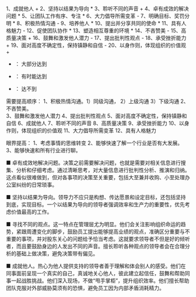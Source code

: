 1、成就他人			+
2、坚持以结果为导向  *
3、聆听不同的声音    +
4、卓有成效的解决问题 *
5、让团队工作有序、专注  *
6、大力倡导所需变革     -
7、明确目标、奖罚分明   *
8、积极热情沟通        -
9、培养他人           *
10、提出并分享共同的使命 *
11、具有人格魅力        -
12、促使团队协作        *
13、塑造相互尊重的环境   *
14、不吝赞美           -
15、高质量决策         +
16、鼓舞和激发他人潜力   -
17、提出批判性观点      -
18、承受挫折能力        +
19、面对高度不确定性，保持镇静和自信   -
20、以身作则，体现组织的价值观        +

* ： 大部分达到
+ ： 有时能达到
- ： 达不到

需要提高顺序：
1、积极热情沟通。1）同级沟通， 2）上级沟通 3）下级沟通
2、不吝赞美。   
3、鼓舞和激发他人潜力
4、提出批判性观点 
5、面对高度不确定性，保持镇静和自信
6、成就他人
7、聆听不同的声音
8、高质量决策
9、承受挫折能力
10、以身作则，体现组织的价值观
11、大力倡导所需变革
12、具有人格魅力


眼界提高：
1、考虑事情的思维转变
2、能够快速了解一个行业是否有大发展。
3、能够快速和所有行业进行聊。

■ 卓有成效地解决问题。决策之前需要解决问题，也就是需要对相关信息进行搜集、分析和仔细考虑。通过清晰思考，对大量信息进行批判性分析、推演和归纳。这点看似很难做到，但对各事项的决策至关重要，包括大至兼并收购、小至处理办公室纠纷的日常琐事。

■ 坚持以结果为导向。领导力不应只是构想、传达愿景和设定目标，还包括坚持到底，实现目标。一个以结果为导向的领导者强调效率和生产力的重要性，优先考虑价值最高的工作。

■ 寻找不同的观点。这一特点在管理层尤为明显。他们会关注影响组织命运的趋势，紧跟周遭变化的脚步，鼓励员工提出能够提高业绩的观点，准确区分重要与不重要的事项，并对股东关心的问题给予恰当考虑。这就要求领导者不但是好的倾听者，而且要鼓励身边的人发出不同的声音。擅长聆听各种观点的领导者会在合理分析的基础上做决策，避免决策带有偏见。

■ 成就他人。热心为他人提供支持的领导者善于理解和体会别人的感受。他们在同事面前呈现一个真实的自己，真诚地关心他人，彼此建立起信任，鼓舞和帮助同事一起战胜挑战。他们深入现场，不做“甩手掌柜”，提升组织效率。他们擅长帮助团队克服对外部威胁莫须有的恐惧，避免员工因为内部矛盾消耗精力。